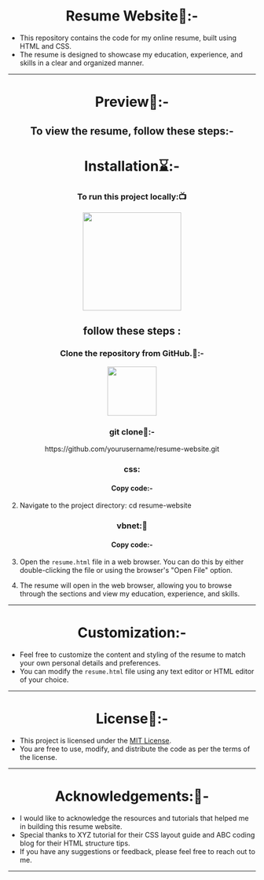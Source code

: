 <h1 align="center"> Resume Website📑:-</h1>

- This repository contains the code for my online resume, built using HTML and CSS.
-  The resume is designed to showcase my education, experience, and skills in a clear and organized manner.
<hr>
<h1 align="center"> Preview💫:-</h1>

<h2 align="center">To view the resume, follow these steps:-</h2>
<h1 align="center"> Installation⌛:-</h1>

<h3 align=" center" >To run this project locally:📺 </h3>

<div align="center" >

<img height="200" wedith="200" src="https://media1.giphy.com/media/dvsE3ncGE4g718CAqM/200.gif"></div>

 <h2 align="center"> follow these steps :</h2>

<h3 align="center"> Clone the repository from GitHub.🔑:-</h3>

<div align="center" >

<img height="100" wedith="100" src="https://cdn.dribbble.com/users/1144208/screenshots/2655434/week6---git-scared.gif"></div>

<h3 align="center"> git clone🧐:-</h3>
<p align="center">https://github.com/yourusername/resume-website.git</p>

<h3 align="center"> css:</h3>
<h4 align="center"> Copy code:- </h4>

2. Navigate to the project directory:
cd resume-website

<h3 align="center"> vbnet:📑</h3>
<h4 align="center"> Copy code:- </h4>

3. Open the `resume.html` file in a web browser. You can do this by either double-clicking the file or using the browser's "Open File" option.

4. The resume will open in the web browser, allowing you to browse through the sections and view my education, experience, and skills.
<hr>
<h1 align="center">Customization:-</h1>

- Feel free to customize the content and styling of the resume to match your own personal details and preferences.
-  You can modify the `resume.html` file using any text editor or HTML editor of your choice.
<hr>
<h1 align="center">License📝:-</h1>

- This project is licensed under the [MIT License](LICENSE).
-  You are free to use, modify, and distribute the code as per the terms of the license.
<hr>
<h1 align="center">Acknowledgements:🔏-</h1>

- I would like to acknowledge the resources and tutorials that helped me in building this resume website.
-  Special thanks to XYZ tutorial for their CSS layout guide and ABC coding blog for their HTML structure tips.
- If you have any suggestions or feedback, please feel free to reach out to me.
<hr>
